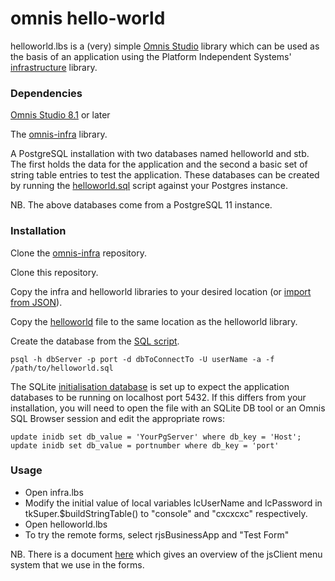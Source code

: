 # omnis hello-world
helloworld.lbs is a (very) simple [Omnis Studio](https://www.omnis.net) library which can be used as the basis of an application using the Platform Independent Systems' [infrastructure](https://github.com/PISL/omnis-infra) library.

### Dependencies

[Omnis Studio 8.1](https://www.omnis.net) or later

The [omnis-infra](https://github.com/PISL/omnis-infra) library.

A PostgreSQL installation with two databases named helloworld and stb.  The first holds the data for the application and the second a basic set of string table entries to test the application. These databases can be created by running the [helloworld.sql](db/helloworld.sql) script against your Postgres instance.

NB.  The above databases come from a PostgreSQL 11 instance.

### Installation

Clone the [omnis-infra](https://github.com/PISL/omnis-infra) repository.

Clone this repository.

Copy the infra and helloworld libraries to your desired location (or [import from JSON](src)).

Copy the [helloworld](lib/helloworld.libini) file to the same location as the helloworld library.

Create the database from the [SQL script](db/helloworld.sql).

`psql -h dbServer -p port -d dbToConnectTo -U userName -a -f /path/to/helloworld.sql`

The SQLite [initialisation database](lib/helloworld.libini) is set up to expect the application databases to be running on localhost port 5432.  If this differs from your installation, you will need to open the file with an SQLite DB tool or an Omnis SQL Browser session and edit the appropriate rows:

```
update inidb set db_value = 'YourPgServer' where db_key = 'Host';
update inidb set db_value = portnumber where db_key = 'port'
```

### Usage
- Open infra.lbs
- Modify the initial value of local variables lcUserName and lcPassword in tkSuper.$buildStringTable() to "console" and "cxcxcxc" respectively.
- Open helloworld.lbs
- To try the remote forms, select rjsBusinessApp and "Test Form"

NB. There is a document [here](https://github.com/PISL/omnis-infra/blob/master/resources/How_rjsInfraMenu_works.md) which gives an overview of the jsClient menu system that we use in the forms.

